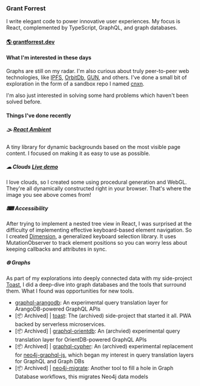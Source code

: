 ### Grant Forrest

I write elegant code to power innovative user experiences. My focus is React, complemented by TypeScript, GraphQL, and graph databases.

#### [🌎 grantforrest.dev](https://grantforrest.dev)

#### What I'm interested in these days

Graphs are still on my radar. I'm also curious about truly peer-to-peer web technologies, like [IPFS](https://ipfs.io/), [OrbitDb](https://orbitdb.org/), [GUN](https://gun.eco/), and others. I've done a small bit of exploration in the form of a sandbox repo I named [cnxn](https://github.com/a-type/cnxn).

I'm also just interested in solving some hard problems which haven't been solved before.

#### Things I've done recently

##### 🌫 [React Ambient](https://a-type.github.io/react-ambient)

A tiny library for dynamic backgrounds based on the most visible page content. I focused on making it as easy to use as possible.

##### ☁ Clouds [Live demo](https://grantforrest.dev/demos/clouds)

I love clouds, so I created some using procedural generation and WebGL. They're all dynamically constructed right in your browser. That's where the image you see above comes from!

##### ⌨ Accessibility

After trying to implement a nested tree view in React, I was surprised at the difficulty of implementing effective keyboard-based element navigation. So I created [Dimension](https://github.com/a-type/dimension), a generalized keyboard selection library. It uses MutationObserver to track element positions so you can worry less about keeping callbacks and attributes in sync.

##### 🌐 Graphs

As part of my explorations into deeply connected data with my side-project [Toast](https://github.com/a-type/toast), I did a deep-dive into graph databases and the tools that surround them. What I found was opportunities for new tools.

- [graphql-arangodb](https://github.com/a-type/graphql-arangodb): An experimental query translation layer for ArangoDB-powered GraphQL APIs
- [📦 Archived] | [toast](https://github.com/a-type/toast): The (archived) side-project that started it all. PWA backed by serverless microservices.
- [📦 Archived] | [graphql-orientdb](https://github.com/a-type/graphql-orientdb): An (archvied) experimental query translation layer for OrientDB-powered GraphQL APIs
- [📦 Archived] | [graphql-cypher](https://github.com/a-type/graphql-cypher): An (archived) experimental replacement for [neo4j-graphql-js](https://github.com/neo4j-graphql/neo4j-graphql-js), which began my interest in query translation layers for GraphQL and Graph DBs
- [📦 Archived] | [neo4j-migrate](https://github.com/a-type/neo4j-migrate): Another tool to fill a hole in Graph Database workflows, this migrates Neo4j data models
